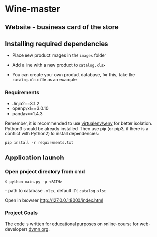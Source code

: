 # Wine-master

## Website - business card of the store

## Installing required dependencies

- Place new product images in the `images` folder

- Add a line with a new product to `catalog.xlsx`

- You can create your own product database, for this, take the `catalog.xlsx` file as an example

### Requirements
* Jinja2==3.1.2
* openpyxl==3.0.10
* pandas==1.4.3


     
Remember, it is recommended to use [virtualenv/venv](https://docs.python.org/3/library/venv.html) for better isolation.
Python3 should be already installed. Then use pip (or pip3, if there is a conflict with Python2) to install dependencies:
```
pip install -r requirements.txt
```		
## Application launch

### Open project directory from cmd

```
$ python main.py -p <PATH>
```
<PATH> - path to database `.xlsx`, default it's `catalog.xlsx` 

Open in browser http://127.0.0.1:8000/index.html


### Project Goals

The code is written for educational purposes on online-course for web-developers [dvmn.org](https://dvmn.org/).
